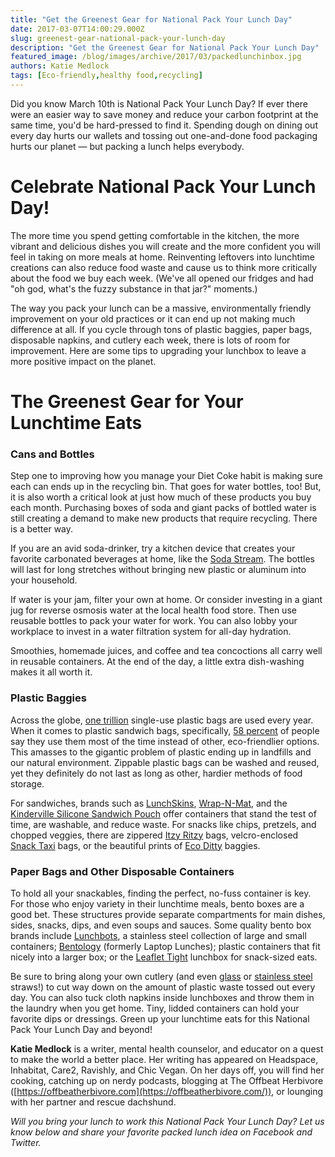 ```yaml
---
title: "Get the Greenest Gear for National Pack Your Lunch Day"
date: 2017-03-07T14:00:29.000Z
slug: greenest-gear-national-pack-your-lunch-day
description: "Get the Greenest Gear for National Pack Your Lunch Day"
featured_image: /blog/images/archive/2017/03/packedlunchinbox.jpg
authors: Katie Medlock
tags: [Eco-friendly,healthy food,recycling]
---
```


Did you know March 10th is National Pack Your Lunch Day? If ever there were an easier way to save money and reduce your carbon footprint at the same time, you'd be hard-pressed to find it. Spending dough on dining out every day hurts our wallets and tossing out one-and-done food packaging hurts our planet — but packing a lunch helps everybody.

# Celebrate National Pack Your Lunch Day!

The more time you spend getting comfortable in the kitchen, the more vibrant and delicious dishes you will create and the more confident you will feel in taking on more meals at home. Reinventing leftovers into lunchtime creations can also reduce food waste and cause us to think more critically about the food we buy each week. (We've all opened our fridges and had "oh god, what's the fuzzy substance in that jar?" moments.)

The way you pack your lunch can be a massive, environmentally friendly improvement on your old practices or it can end up not making much difference at all. If you cycle through tons of plastic baggies, paper bags, disposable napkins, and cutlery each week, there is lots of room for improvement. Here are some tips to upgrading your lunchbox to leave a more positive impact on the planet.

# **The Greenest Gear for Your Lunchtime Eats**

### **Cans and Bottles**

Step one to improving how you manage your Diet Coke habit is making sure each can ends up in the recycling bin. That goes for water bottles, too! But, it is also worth a critical look at just how much of these products you buy each month. Purchasing boxes of soda and giant packs of bottled water is still creating a demand to make new products that require recycling. There is a better way.

If you are an avid soda-drinker, try a kitchen device that creates your favorite carbonated beverages at home, like the [Soda Stream](https://www.sodastreamusa.com). The bottles will last for long stretches without bringing new plastic or aluminum into your household.

If water is your jam, filter your own at home. Or consider investing in a giant jug for reverse osmosis water at the local health food store. Then use reusable bottles to pack your water for work. You can also lobby your workplace to invest in a water filtration system for all-day hydration.

Smoothies, homemade juices, and coffee and tea concoctions all carry well in reusable containers. At the end of the day, a little extra dish-washing makes it all worth it.

### **Plastic Baggies**

Across the globe, [one trillion](http://www.earth-policy.org/images/uploads/press%5Froom/Plastic%5FBags.pdf) single-use plastic bags are used every year. When it comes to plastic sandwich bags, specifically, [58 percent](https://www.green-talk.com/reuse-or-recycle-food-storage-bags/) of people say they use them most of the time instead of other, eco-friendlier options. This amasses to the gigantic problem of plastic ending up in landfills and our natural environment. Zippable plastic bags can be washed and reused, yet they definitely do not last as long as other, hardier methods of food storage.

For sandwiches, brands such as [LunchSkins](https://www.containerstore.com/s?source=form&q=lunchskins&submit=), [Wrap-N-Mat](http://www.wrapnmat.com), and the [Kinderville Silicone Sandwich Pouch](https://www.amazon.com/Kinderville-Silicone-Sandwich-Pouch-Large/dp/B00BY8ZRCI?th=1) offer containers that stand the test of time, are washable, and reduce waste. For snacks like chips, pretzels, and chopped veggies, there are zippered [Itzy Ritzy](https://www.itzyritzy.com/snack-happens-reusable-snack-and-everything-bag-swb8093) bags, velcro-enclosed [Snack Taxi](http://www.snacktaxi.com/snack-sacks.html) bags, or the beautiful prints of [Eco Ditty](https://www.ecoditty.com/shop/category/sandwich-bags) baggies.

### **Paper Bags and Other Disposable Containers**

To hold all your snackables, finding the perfect, no-fuss container is key. For those who enjoy variety in their lunchtime meals, bento boxes are a good bet. These structures provide separate compartments for main dishes, sides, snacks, dips, and even soups and sauces. Some quality bento box brands include [Lunchbots](http://www.lunchbots.com), a stainless steel collection of large and small containers; [Bentology](https://bentology.com) (formerly Laptop Lunches); plastic containers that fit nicely into a larger box; or the [Leaflet Tight](https://www.amazon.com/Takeya-Bento-Lunch-Green-500ml/dp/B0028AN34U) lunchbox for snack-sized eats.

Be sure to bring along your own cutlery (and even [glass](http://glassdharma.com/straws.html) or [stainless steel](http://www.crateandbarrel.com/set-of-4-stainless-steel-straws/s430856) straws!) to cut way down on the amount of plastic waste tossed out every day. You can also tuck cloth napkins inside lunchboxes and throw them in the laundry when you get home. Tiny, lidded containers can hold your favorite dips or dressings. Green up your lunchtime eats for this National Pack Your Lunch Day and beyond!

**Katie Medlock** is a writer, mental health counselor, and educator on a quest to make the world a better place. Her writing has appeared on Headspace, Inhabitat, Care2, Ravishly, and Chic Vegan. On her days off, you will find her cooking, catching up on nerdy podcasts, blogging at The Offbeat Herbivore ([https://offbeatherbivore.com](https://offbeatherbivore.com/)), or lounging with her partner and rescue dachshund.

_Will you bring your lunch to work this National Pack Your Lunch Day? Let us know below and share your favorite packed lunch idea on Facebook and Twitter._